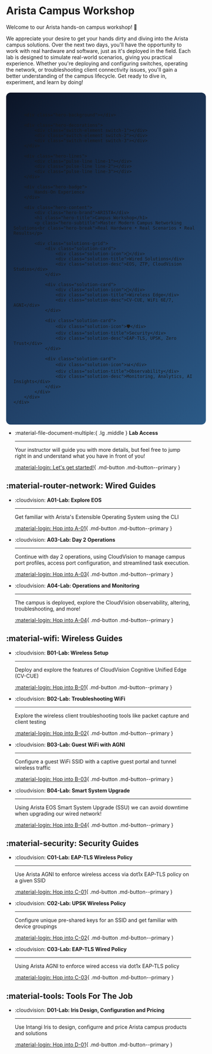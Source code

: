# Arista Campus Workshop

Welcome to our Arista hands-on campus workshop! 🚀

We appreciate your desire to get your hands dirty and diving into the Arista campus solutions. Over the next two days, you'll have the opportunity to work with real hardware and software, just as it's deployed in the field. Each lab is designed to simulate real-world scenarios, giving you practical experience. Whether you're deploying and configuring switches, operating the network, or troubleshooting client connectivity issues, you'll gain a better understanding of the campus lifecycle. Get ready to dive in, experiment, and learn by doing!

<div class="hero-banner">
    <div class="hero-container">

        <div class="hero-background"></div>

        <div class="hero-decorations">
            <div class="switch-element switch-1"></div>
            <div class="switch-element switch-2"></div>
            <div class="switch-element switch-3"></div>
        </div>

        <div class="hero-lines">
            <div class="pulse-line line-1"></div>
            <div class="pulse-line line-2"></div>
            <div class="pulse-line line-3"></div>
        </div>

        <div class="hero-badge">
            Hands-On Experience
        </div>

        <div class="hero-content">
            <div class="hero-brand">ARISTA</div>
            <h1 class="hero-title">Campus Workshop</h1>
            <p class="hero-subtitle">Master Modern Campus Networking Solutions<br class="hero-break">Real Hardware • Real Scenarios • Real Results</p>

            <div class="solutions-grid">
                <div class="solution-card">
                    <div class="solution-icon">🔌</div>
                    <div class="solution-title">Wired Solutions</div>
                    <div class="solution-desc">EOS, ZTP, CloudVision Studios</div>
                </div>

                <div class="solution-card">
                    <div class="solution-icon">📡</div>
                    <div class="solution-title">Wireless Edge</div>
                    <div class="solution-desc">CV-CUE, WiFi 6E/7, AGNI</div>
                </div>

                <div class="solution-card">
                    <div class="solution-icon">🛡️</div>
                    <div class="solution-title">Security</div>
                    <div class="solution-desc">EAP-TLS, UPSK, Zero Trust</div>
                </div>

                <div class="solution-card">
                    <div class="solution-icon">📊</div>
                    <div class="solution-title">Observability</div>
                    <div class="solution-desc">Monitoring, Analytics, AI Insights</div>
                </div>
            </div>
        </div>
    </div>
</div>

<style>
.hero-banner {
    width: 100%;
    margin: 20px 0;
}

.hero-container {
    width: 100%;
    min-height: 500px;
    background: linear-gradient(135deg, #0B1426 0%, #1E3A5F 50%, #2B5A87 100%);
    position: relative;
    overflow: hidden;
    display: flex;
    align-items: center;
    justify-content: center;
    font-family: 'Segoe UI', Tahoma, Geneva, Verdana, sans-serif;
    border-radius: 12px;
    padding: 40px 20px;
}

.hero-background {
    position: absolute;
    top: 0;
    left: 0;
    width: 100%;
    height: 100%;
    background-image: radial-gradient(circle at 25% 25%, rgba(255,255,255,0.1) 2px, transparent 2px),
                      radial-gradient(circle at 75% 75%, rgba(255,255,255,0.05) 1px, transparent 1px);
    background-size: 60px 60px, 40px 40px;
    animation: float 20s ease-in-out infinite;
}

.hero-decorations {
    position: absolute;
    top: 0;
    left: 0;
    width: 100%;
    height: 100%;
    pointer-events: none;
    z-index: 5;
}

.switch-element {
    position: absolute;
    width: clamp(60px, 8vw, 80px);
    height: clamp(15px, 2vw, 20px);
    background: linear-gradient(45deg, #2196F3, #64B5F6);
    border-radius: 4px;
    box-shadow: 0 4px 15px rgba(33, 150, 243, 0.3);
}

.switch-1 {
    top: 15%;
    left: 10%;
    animation: float-switch 15s ease-in-out infinite;
}

.switch-2 {
    top: 25%;
    right: 15%;
    animation: float-switch 18s ease-in-out infinite reverse;
}

.switch-3 {
    bottom: 20%;
    left: 8%;
    animation: float-switch 12s ease-in-out infinite;
}

.hero-lines {
    position: absolute;
    top: 0;
    left: 0;
    width: 100%;
    height: 100%;
    pointer-events: none;
}

.pulse-line {
    position: absolute;
    background: linear-gradient(90deg, transparent, rgba(79, 195, 247, 0.6), transparent);
    height: 2px;
    animation: pulse-line 3s ease-in-out infinite;
}

.line-1 {
    top: 30%;
    left: 20%;
    width: clamp(150px, 20vw, 200px);
    transform: rotate(25deg);
}

.line-2 {
    top: 60%;
    right: 25%;
    width: clamp(120px, 15vw, 150px);
    transform: rotate(-15deg);
}

.line-3 {
    bottom: 35%;
    left: 15%;
    width: clamp(140px, 18vw, 180px);
    transform: rotate(45deg);
}

.hero-badge {
    position: absolute;
    top: 20px;
    right: 20px;
    background: rgba(76, 175, 80, 0.9);
    color: white;
    padding: 8px 16px;
    border-radius: 25px;
    font-size: clamp(10px, 1.5vw, 14px);
    font-weight: 600;
    text-transform: uppercase;
    letter-spacing: 1px;
    box-shadow: 0 4px 15px rgba(76, 175, 80, 0.3);
    animation: pulse-badge 2s ease-in-out infinite;
    z-index: 10;
}

.hero-content {
    position: relative;
    z-index: 10;
    text-align: center;
    max-width: 1200px;
    width: 100%;
}

.hero-brand {
    color: #FFFFFF;
    font-size: clamp(24px, 6vw, 48px);
    font-weight: bold;
    letter-spacing: 2px;
    margin-bottom: 10px;
    text-shadow: 0 2px 10px rgba(0,0,0,0.3);
}

.hero-title {
    color: #FFFFFF !important;
    font-size: clamp(28px, 7vw, 56px);
    font-weight: 600;
    margin: 0 0 15px 0;
    text-shadow: 0 2px 10px rgba(0,0,0,0.3);
}

.hero-subtitle {
    color: #B8D4F0;
    font-size: clamp(14px, 3vw, 24px);
    font-weight: 400;
    margin-bottom: 30px;
    line-height: 1.4;
}

.hero-break {
    display: block;
}

.solutions-grid {
    display: grid;
    grid-template-columns: repeat(auto-fit, minmax(200px, 1fr));
    gap: 20px;
    margin-top: 30px;
    max-width: 900px;
    margin-left: auto;
    margin-right: auto;
}

.solution-card {
    background: rgba(255, 255, 255, 0.1);
    backdrop-filter: blur(10px);
    border: 1px solid rgba(255, 255, 255, 0.2);
    border-radius: 16px;
    padding: 20px 15px;
    text-align: center;
    transition: all 0.3s ease;
}

.solution-card:hover {
    transform: translateY(-5px);
    background: rgba(255, 255, 255, 0.15);
}

.solution-icon {
    font-size: clamp(32px, 5vw, 48px);
    margin-bottom: 12px;
    color: #4FC3F7;
    filter: drop-shadow(0 2px 4px rgba(0,0,0,0.3));
}

.solution-title {
    color: #FFFFFF;
    font-size: clamp(14px, 2vw, 16px);
    font-weight: 600;
    margin-bottom: 6px;
}

.solution-desc {
    color: #B8D4F0;
    font-size: clamp(10px, 1.5vw, 12px);
    line-height: 1.3;
}

@keyframes float {
    0%, 100% { transform: translateY(0px); }
    50% { transform: translateY(-10px); }
}

@keyframes float-switch {
    0%, 100% { transform: translateY(0px) rotate(0deg); opacity: 0.6; }
    50% { transform: translateY(-20px) rotate(2deg); opacity: 0.8; }
}

@keyframes pulse-line {
    0%, 100% { opacity: 0.3; }
    50% { opacity: 1; }
}

@keyframes pulse-badge {
    0%, 100% { transform: scale(1); }
    50% { transform: scale(1.05); }
}

/* Mobile-specific adjustments */
@media (max-width: 768px) {
    .hero-container {
        min-height: 400px;
        padding: 30px 15px;
    }

    .hero-badge {
        top: 15px;
        right: 15px;
        padding: 6px 12px;
    }

    .hero-break {
        display: none;
    }

    .solutions-grid {
        grid-template-columns: repeat(2, 1fr);
        gap: 15px;
        margin-top: 25px;
    }

    .solution-card {
        padding: 15px 10px;
    }

    .switch-element {
        display: none;
    }

    .pulse-line {
        display: none;
    }
}

@media (max-width: 480px) {
    .hero-container {
        min-height: 350px;
        padding: 25px 10px;
    }

    .solutions-grid {
        grid-template-columns: 1fr;
        gap: 12px;
    }

    .solution-card {
        padding: 12px 8px;
    }
}
</style>

<div class="grid cards" markdown>

- :material-file-document-multiple:{ .lg .middle } **Lab Access**

    ---

    Your instructor will guide you with more details, but feel free to jump right in and understand what you have in front of you!

    [:material-login: Let's get started!](./lab/access.md){ .md-button .md-button--primary }

</div>

## :material-router-network: Wired Guides

<div class="grid cards" markdown>

- :cloudvision: **A01-Lab: Explore EOS**

    ---

    Get familiar with Arista's Extensible Operating System using the CLI

    [:material-login: Hop into A-01](./a_wired/a01_lab.md){ .md-button .md-button--primary }

<!-- - :cloudvision: **A02-Lab: Day 1 Operations**

    ---

    Get started with onboarding new Arista EOS switches using ZTP, CloudVision, and our Campus Studios.

    [:material-login: Hop into A-02](./a_wired/a02_lab.md){ .md-button .md-button--primary } -->

<!-- - :cloudvision: **A02-ATD-Lab: Day 1 Operations - Virtual Lab**

    ---

    Experience campus fabric provisioning using Arista Test Drive (ATD) virtual lab environment with CloudVision Studios.

    [:material-login: Hop into A-02-ATD](./a_wired/a02_atd.md){ .md-button .md-button--primary } -->

- :cloudvision: **A03-Lab: Day 2 Operations**

    ---

    Continue with day 2 operations, using CloudVision to manage campus port profiles, access port configuration, and streamlined task execution.

    [:material-login: Hop into A-03](./a_wired/a03_lab.md){ .md-button .md-button--primary }

- :cloudvision: **A04-Lab: Operations and Monitoring**

    ---

    The campus is deployed, explore the CloudVision observability, altering, troubleshooting, and more!

    [:material-login: Hop into A-04](./a_wired/a04_lab.md){ .md-button .md-button--primary }

</div>

## :material-wifi: Wireless Guides

<div class="grid cards" markdown>


- :cloudvision: **B01-Lab: Wireless Setup**

    ---

    Deploy and explore the features of CloudVision Cognitive Unified Edge (CV-CUE)

    [:material-login: Hop into B-01](./b_wireless/b01_lab.md){ .md-button .md-button--primary }

- :cloudvision: **B02-Lab: Troubleshooting WiFi**

    ---

    Explore the wireless client troubleshooting tools like packet capture and client testing

    [:material-login: Hop into B-02](./b_wireless/b02_lab.md){ .md-button .md-button--primary }

- :cloudvision: **B03-Lab: Guest WiFi with AGNI**

    ---

    Configure a guest WiFi SSID with a captive guest portal and tunnel wireless traffic

    [:material-login: Hop into B-03](./b_wireless/b03_lab.md){ .md-button .md-button--primary }

- :cloudvision: **B04-Lab: Smart System Upgrade**

    ---

    Using Arista EOS Smart System Upgrade (SSU) we can avoid downtime when upgrading our wired network!

    [:material-login: Hop into B-04](./b_wireless/b04_lab.md){ .md-button .md-button--primary }

</div>

## :material-security: Security Guides

<div class="grid cards" markdown>

- :cloudvision: **C01-Lab: EAP-TLS Wireless Policy**

    ---

    Use Arista AGNI to enforce wireless access via dot1x EAP-TLS policy on a given SSID

    [:material-login: Hop into C-01](./c_security/c01_lab.md){ .md-button .md-button--primary }

- :cloudvision: **C02-Lab: UPSK Wireless Policy**

    ---

    Configure unique pre-shared keys for an SSID and get familiar with device groupings

    [:material-login: Hop into C-02](./c_security/c02_lab.md){ .md-button .md-button--primary }

- :cloudvision: **C03-Lab: EAP-TLS Wired Policy**

    ---

    Using Arista AGNI to enforce wired access via dot1x EAP-TLS policy

    [:material-login: Hop into C-03](./c_security/c03_lab.md){ .md-button .md-button--primary }

<!-- - :cloudvision: **C04-Lab: Multi-Domain Segmentation Services**

    ---

    Using Arista Multi-Domain Segmentation Services (MSS) for standards-based, non-proprietary, intelligent and dynamic network segmentation

    [:material-login: Hop into C-04](./references/under_constructions.md){ .md-button .md-button--primary } -->

<!-- - :cloudvision: **C05-Lab: Network Detect and Response (NDR)**

    ---

    Using Arista NDR to detect and respond to network anomolous behavior and unauthorized acces

    [:material-login: Hop into C-05](./references/under_constructions.md){ .md-button .md-button--primary } -->

</div>

<!-- ## :material-eye-outline: Network Observability

<div class="grid cards" markdown>

- :cloudvision: **O01-Lab: Universal Network Observability with CloudVision**

    ---

    Use CloudVision to monitor and troubleshoot your network

    [:material-login: Hop into O-01](./references/under_constructions.md){ .md-button .md-button--primary }

</div> -->

## :material-tools: Tools For The Job

<div class="grid cards" markdown>

- :cloudvision: **D01-Lab: Iris Design, Configuration and Pricing**

    ---

    Use Intangi Iris to design, configurre and price Arista campus products and solutions

    [:material-login: Hop into D-01](./references/config_tools.md){ .md-button .md-button--primary }

<!-- - :cloudvision: **D02-Lab: AROC**

    ---

    Use Arista Order and Configuration (AROC) to create bill of materials 

    [:material-login: Hop into D-02](./references/under_constructions.md){ .md-button .md-button--primary }

- :cloudvision: **D03-Lab: CPQ**

    ---

    Use Configure Price Quote (CPQ) to quote Arista approved BOMs

    [:material-login: Hop into D-03](./references/under_constructions.md){ .md-button .md-button--primary } -->

</div><!-- Emergency rebuild Sat Sep 20 09:07:32 EDT 2025 -->
<!-- Emergency rebuild Sat Sep 20 09:07:41 EDT 2025 -->
